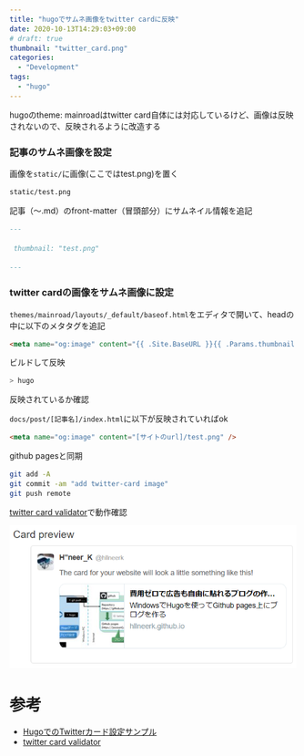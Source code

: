 ```yaml
---
title: "hugoでサムネ画像をtwitter cardに反映"
date: 2020-10-13T14:29:03+09:00
# draft: true
thumbnail: "twitter_card.png"
categories:
  - "Development"
tags:
  - "hugo"
---
```

hugoのtheme: mainroadはtwitter card自体には対応しているけど、画像は反映されないので、反映されるように改造する
<!--more-->

### 記事のサムネ画像を設定

画像を`static/`に画像(ここではtest.png)を置く
```sh
static/test.png
```

記事（～.md）のfront-matter（冒頭部分）にサムネイル情報を追記
```sh:test.md
---

 thumbnail: "test.png"

---
```

### twitter cardの画像をサムネ画像に設定

`themes/mainroad/layouts/_default/baseof.html`をエディタで開いて、headの中に以下のメタタグを追記
```html
<meta name="og:image" content="{{ .Site.BaseURL }}{{ .Params.thumbnail }}" />
```

ビルドして反映
```sh
> hugo
```

反映されているか確認

`docs/post/[記事名]/index.html`に以下が反映されていればok
```html
<meta name="og:image" content="[サイトのurl]/test.png" />
```

github pagesと同期
```sh
git add -A
git commit -am "add twitter-card image"
git push remote
```

[twitter card validator](https://cards-dev.twitter.com/validator)で動作確認

![twitter_card](../../twitter_card.png)

# 参考
- [HugoでのTwitterカード設定サンプル](https://qiita.com/alkn203/items/5f781d5d6ad6e400d812)
- [twitter card validator](https://cards-dev.twitter.com/validator)